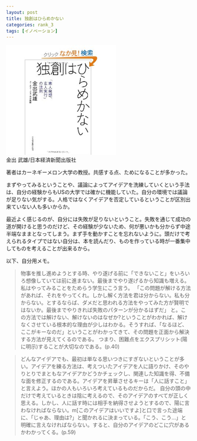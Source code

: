 ```yaml
---
layout: post
title: 独創はひらめかない
categories: rank_3
tags: [イノベーション]
---
```



<div class="book"><div class="book_image"><a href="http://www.amazon.co.jp/dp/4532318416"><img src="/images/dokusou.jpg"></img></a></div><div class="book_info">金出 武雄/日本経済新聞出版社</div><div class="clear"></div></div>

著者はカーネギーメロン大学の教授。共感する点、ためになることが多かった。

まずやってみるということや、議論によってアイデアを洗練していくという手法は、自分の経験からもUSの大学では確かに機能していた。自分の環境では議論が足りない気がする。人格ではなくアイデアを否定しているということが区別出来ていない人も多いからか。

最近よく感じるのが、自分には失敗が足りないということ。失敗を通じて成功の道が開けると思うのだけど、その経験が少ないため、何が悪いかも分からず中途半端なままとなってしまう。まず手を動かすことを忘れないように。頭だけで考えられるタイプではない自分は、本を読んだり、ものを作っている時が一番集中してものを考えることが出来るから。

以下、自分用メモ。

> 物事を推し進めようとする時、やり遂げる前に「できないこと」をいろいろ想像していては前に進まない。最後までやり遂げるから知識も増える。私はやってみることをためらう学生にこう言う。
「この問題が解ける方法があれば、それをやってくれ。しかし解く方法を君は分からない。私も分からない。とするならば、ダメだと思われる方法をやってみた方が賢明ではないか。最後までやりきれば失敗のパターンが分かるはずだ」
と。この方法では解けない、解けないのはなぜか?ということがわかれば、解けなくさせている根本的な理由が少しはわかる。そうすれば、「なるほど、ここがキーなのだ」ということがわかってきて、その問題を正面から解決する方法が見えてくるのである。
つまり、困難点をエクスプリシット(陽に明示)することが大切なのである。(p.40)

> どんなアイデアでも、最初は単なる思いつきにすぎないということが多い。アイデアを練る方法は、考えついたアイデアを人に語りかけ、そのやりとりでまともなアイデアかどうかチェックし、関連した知識を得、不備な面を修正するのである。アイデアを昇華させるキーは「人に話すこと」と言えよう。ほかの人もいろいろ考えているものだからだ。
自分の頭の中だけで考えているときは陰に考えるので、そのアイデアのすべてが正しく思える。しかし、人に話す時には相手を納得させようとするので、陽に言わなければならない。m[このアイデアはいいですよ]と口で言った途端に、「じゃあ、理由は?」と聞かれるに決まっている。「こう、こう...」と明確に言えなければならない。すると、自分のアイデアのどこに穴があるかわかってくる。(p.59)

